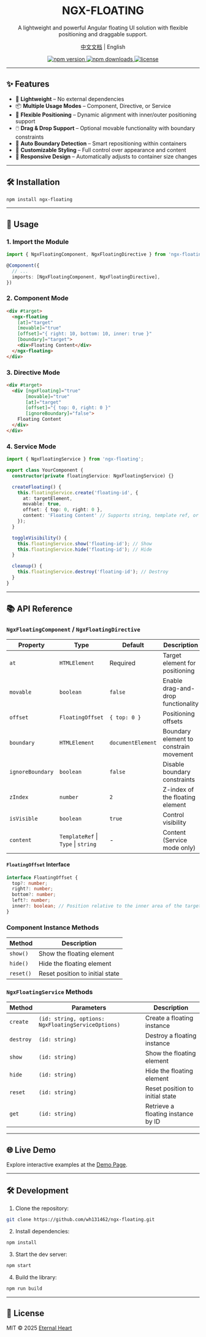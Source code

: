 <div align="center">
  <h1>NGX-FLOATING</h1>
  <p>A lightweight and powerful Angular floating UI solution with flexible positioning and draggable support.</p>
  <p align="center">
    <a href="README_CN.md">中文文档</a><span> | </span><span>English</span>
  </p>
  
  <p align="center">
    <a href="https://www.npmjs.com/package/ngx-floating">
      <img src="https://img.shields.io/npm/v/ngx-floating.svg" alt="npm version">
    </a>
    <a href="https://www.npmjs.com/package/ngx-floating">
      <img src="https://img.shields.io/npm/dm/ngx-floating.svg" alt="npm downloads">
    </a>
    <a href="https://raw.githubusercontent.com/wh131462/ngx-floating/refs/heads/master/LICENSE">
      <img src="https://img.shields.io/npm/l/ngx-floating.svg" alt="license">
    </a>
  </p>
</div>

---

## ✨ Features

- 🚀 **Lightweight** – No external dependencies  
- 📦 **Multiple Usage Modes** – Component, Directive, or Service  
- 🎯 **Flexible Positioning** – Dynamic alignment with inner/outer positioning support
- 🖱️ **Drag & Drop Support** – Optional movable functionality with boundary constraints
- 🔄 **Auto Boundary Detection** – Smart repositioning within containers
- 🎨 **Customizable Styling** – Full control over appearance and content
- 🔧 **Responsive Design** – Automatically adjusts to container size changes

---

## 🛠 Installation

```bash
npm install ngx-floating
```

---

## 🚀 Usage

### 1. Import the Module

```typescript
import { NgxFloatingComponent, NgxFloatingDirective } from 'ngx-floating';

@Component({
  // ...
  imports: [NgxFloatingComponent, NgxFloatingDirective],
})
```

### 2. Component Mode

```html
<div #target>
  <ngx-floating 
    [at]="target" 
    [movable]="true" 
    [offset]="{ right: 10, bottom: 10, inner: true }" 
    [boundary]="target">
    <div>Floating Content</div>
  </ngx-floating>
</div>
```

### 3. Directive Mode

```html
<div #target>
  <div [ngxFloating]="true" 
       [movable]="true" 
       [at]="target" 
       [offset]="{ top: 0, right: 0 }"
       [ignoreBoundary]="false">
    Floating Content
  </div>
</div>
```

### 4. Service Mode

```typescript
import { NgxFloatingService } from 'ngx-floating';

export class YourComponent {
  constructor(private floatingService: NgxFloatingService) {}

  createFloating() {
    this.floatingService.create('floating-id', {
      at: targetElement,
      movable: true,
      offset: { top: 0, right: 0 },
      content: 'Floating Content' // Supports string, template ref, or component
    });
  }

  toggleVisibility() {
    this.floatingService.show('floating-id'); // Show
    this.floatingService.hide('floating-id'); // Hide
  }

  cleanup() {
    this.floatingService.destroy('floating-id'); // Destroy
  }
}
```

---

## 📚 API Reference

### `NgxFloatingComponent` / `NgxFloatingDirective`

| Property         | Type                          | Default                  | Description                                                                 |
|-----------------|-------------------------------|--------------------------|-----------------------------------------------------------------------------|
| `at`           | `HTMLElement`                 | Required                 | Target element for positioning                                              |
| `movable`      | `boolean`                     | `false`                  | Enable drag-and-drop functionality                                         |
| `offset`       | `FloatingOffset`              | `{ top: 0 }`             | Positioning offsets                                                        |
| `boundary`     | `HTMLElement`                 | `documentElement`        | Boundary element to constrain movement                                      |
| `ignoreBoundary`| `boolean`                     | `false`                  | Disable boundary constraints                                               |
| `zIndex`       | `number`                      | `2`                      | Z-index of the floating element                                            |
| `isVisible`    | `boolean`                     | `true`                   | Control visibility                                                         |
| `content`      | `TemplateRef` \| `Type` \| `string` | -                        | Content (Service mode only)                                                |

#### `FloatingOffset` Interface

```typescript
interface FloatingOffset {
  top?: number;
  right?: number;
  bottom?: number;
  left?: number;
  inner?: boolean; // Position relative to the inner area of the target
}
```

### Component Instance Methods

| Method      | Description                              |
|------------|------------------------------------------|
| `show()`   | Show the floating element                |
| `hide()`   | Hide the floating element                |
| `reset()`  | Reset position to initial state          |

### `NgxFloatingService` Methods

| Method     | Parameters                      | Description                              |
|------------|---------------------------------|------------------------------------------|
| `create`   | `(id: string, options: NgxFloatingServiceOptions)` | Create a floating instance               |
| `destroy`  | `(id: string)`                  | Destroy a floating instance              |
| `show`     | `(id: string)`                  | Show the floating element                |
| `hide`     | `(id: string)`                  | Hide the floating element                |
| `reset`    | `(id: string)`                  | Reset position to initial state          |
| `get`      | `(id: string)`                  | Retrieve a floating instance by ID       |

---


## 🌐 Live Demo

Explore interactive examples at the [Demo Page](https://wh131462.github.io/ngx-floating).

---

## 🛠 Development

1. Clone the repository:
```bash
git clone https://github.com/wh131462/ngx-floating.git
```

2. Install dependencies:
```bash
npm install
```

3. Start the dev server:
```bash
npm start
```

4. Build the library:
```bash
npm run build
```

---
## 📜 License

MIT © 2025 [Eternal Heart](https://github.com/wh131462)
